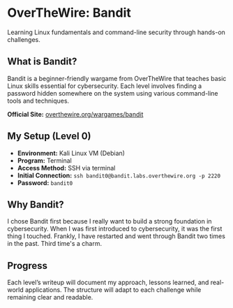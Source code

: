 # OverTheWire: Bandit

Learning Linux fundamentals and command-line security through hands-on challenges.

## What is Bandit?

Bandit is a beginner-friendly wargame from OverTheWire that teaches basic Linux skills essential for cybersecurity. Each level involves finding a password hidden somewhere on the system using various command-line tools and techniques.

**Official Site:** [overthewire.org/wargames/bandit](https://overthewire.org/wargames/bandit/)

## My Setup (Level 0)

- **Environment:** Kali Linux VM (Debian)
- **Program:** Terminal
- **Access Method:** SSH via terminal
- **Initial Connection:** `ssh bandit0@bandit.labs.overthewire.org -p 2220`
- **Password:** `bandit0`

## Why Bandit?

I chose Bandit first because I really want to build a strong foundation in cybersecurity. When I was first introduced to cybersecurity, it was the first thing I touched. Frankly, I have restarted and went through Bandit two times in the past. Third time's a charm.

## Progress

Each level’s writeup will document my approach, lessons learned, and real-world applications. The structure will adapt to each challenge while remaining clear and readable.
